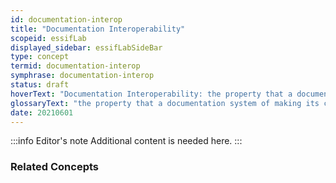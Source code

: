```yaml
---
id: documentation-interop
title: "Documentation Interoperability"
scopeid: essifLab
displayed_sidebar: essifLabSideBar
type: concept
termid: documentation-interop
symphrase: documentation-interop
status: draft
hoverText: "Documentation Interoperability: the property that a documentation system of making its content comprehensible for a variety of people that come from different backgrounds."
glossaryText: "the property that a documentation system of making its content comprehensible for a variety of people that come from different backgrounds."
date: 20210601
---
```


:::info Editor's note
Additional content is needed here.
:::

### Related Concepts
